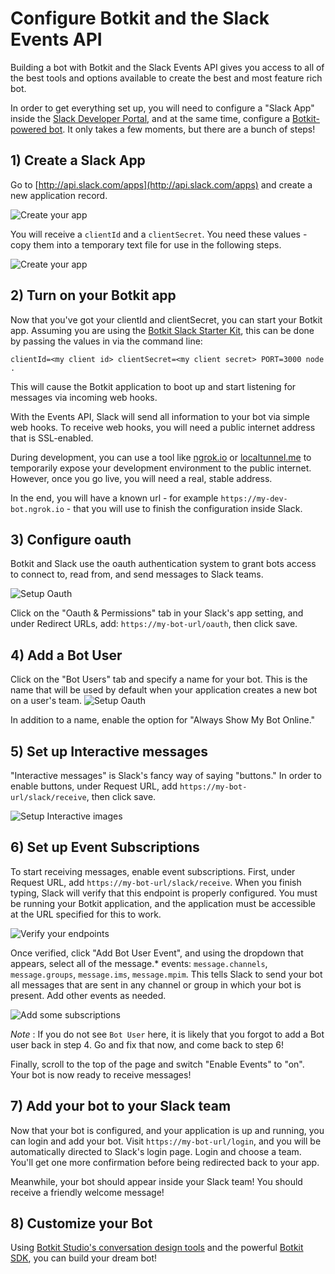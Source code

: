# Configure Botkit and the Slack Events API

Building a bot with Botkit and the Slack Events API gives you access to all of the best tools and options available to create the best and most feature
rich bot.

In order to get everything set up, you will need to configure a "Slack App" inside the [Slack Developer Portal](http://api.slack.com/apps), and at the same time, configure a [Botkit-powered bot](http://botkit.ai). It only takes a few moments, but there are a bunch of steps!

## 1) Create a Slack App
Go to [http://api.slack.com/apps](http://api.slack.com/apps) and create a new application record.

![Create your app](img/slack-new.png)	

You will receive a `clientId` and a `clientSecret`. You need these values - copy them into a temporary text file for use in the following steps.

![Create your app](img/slack_client_secret.png)	



## 2) Turn on your Botkit app

Now that you've got your clientId and clientSecret, you can start your Botkit app.
Assuming you are using the [Botkit Slack Starter Kit](https://github.com/howdyai/botkit-starter-slack),
this can be done by passing the values in via the command line:

```
clientId=<my client id> clientSecret=<my client secret> PORT=3000 node .
```

This will cause the Botkit application to boot up and start listening for messages via incoming web hooks.

With the Events API, Slack will send all information to your bot via simple
web hooks. To receive web hooks, you will need a public internet address that is
SSL-enabled.

During development, you can use a tool like [ngrok.io](http://ngrok.io) or [localtunnel.me](http://localtunnel.me)
to temporarily expose your development environment to the public internet.
However, once you go live, you will need a real, stable address.

In the end, you will have a known url - for example `https://my-dev-bot.ngrok.io` -
that you will use to finish the configuration inside Slack.

## 3) Configure oauth

Botkit and Slack use the oauth authentication system to grant bots access to
connect to, read from, and send messages to Slack teams.

![Setup Oauth](img/slack_oauth.png)

Click on the "Oauth & Permissions" tab in your Slack's app setting, and under
Redirect URLs, add: `https://my-bot-url/oauth`, then click save.



## 4) Add a Bot User

Click on the "Bot Users" tab and specify a name for your bot. This is the name
that will be used by default when your application creates a new bot on a user's
team.
![Setup Oauth](img/slack-botuser.png)

In addition to a name, enable the option for "Always Show My Bot Online."

## 5) Set up Interactive messages

"Interactive messages" is Slack's fancy way of saying "buttons." In order to enable buttons,
under Request URL, add `https://my-bot-url/slack/receive`, then click save.

![Setup Interactive images](img/slack-im.png)


## 6) Set up Event Subscriptions

To start receiving messages, enable event subscriptions. First, under Request URL,
add `https://my-bot-url/slack/receive`. When you finish typing, Slack will verify
that this endpoint is properly configured. You must be running your Botkit application,
and the application must be accessible at the URL specified for this to work.

![Verify your endpoints](img/Slack-eventsenable.png)


Once verified, click "Add Bot User Event", and using the dropdown that appears,
select all of the message.* events: `message.channels`, `message.groups`, `message.ims`, `message.mpim`.
This tells Slack to send your bot all messages that are sent in any channel or group
in which your bot is present. Add other events as needed.

![Add some subscriptions](img/slack_botevents.png)

*Note* : If you do not see `Bot User` here, it is likely that you forgot to add a Bot user back in step 4. Go and fix that now, and come back to step 6!

Finally, scroll to the top of the page and switch "Enable Events" to "on". Your bot is now ready to receive messages!

## 7) Add your bot to your Slack team

Now that your bot is configured, and your application is up and running, you can login and add your bot. Visit `https://my-bot-url/login`, and you will be automatically directed to Slack's login page. Login and choose a team. You'll get one more confirmation before being redirected back to your app.

Meanwhile, your bot should appear inside your Slack team! You should receive a friendly welcome message!

## 8) Customize your Bot

Using [Botkit Studio's conversation design tools](https://studio.botkit.ai) and the powerful [Botkit SDK](https://github.com/howdyai/botkit), you can build your dream bot!
